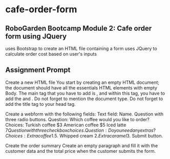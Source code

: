 # cafe-order-form
## RoboGarden Bootcamp Module 2: Cafe order form using JQuery

uses Bootstrap to create an HTML file containing a form
uses JQuery to calculate order cost based on user's inputs

## Assignment Prompt
Create a new HTML file
You start by creating an empty HTML document; the document should have all the essentials HTML elements with empty Body.
The main tag that you have to add is <html>, and within this tag, you have to add the <head> and <body>.
Do not forget to mention the document type.
Do not forget to add the title tag to your head tag.
  
Create a webform with the following fields:
Text field: Name.
Question with three radio buttons.
Question: Which coffee would you like to order?
Choices:
Turkish coffee $3
American coffee $5
Iced latte $7
Question with three check box choices.
Question: Do you need any extras?
Choices:
Extra coffee 1.5$.
Whipped cream 2$.
Extra caramel 3$.
Submit button.

Create the order summary
Create an empty paragraph and fill it with the customer data and the total price when the customer submits the form.
